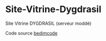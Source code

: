 # Site-Vitrine-Dygdrasil
Site Vitrine DYGDRASIL (serveur moddé)

Code source [bedimcode](https://github.com/bedimcode)
